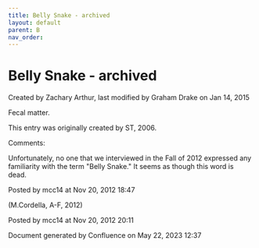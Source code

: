 ```yaml
---
title: Belly Snake - archived
layout: default
parent: B
nav_order:
---
```


# Belly Snake - archived

Created by  Zachary Arthur, last modified by  Graham Drake on Jan 14, 2015

Fecal matter.

This entry was originally created by ST, 2006.

Comments:

Unfortunately, no one that we interviewed in the Fall of 2012 expressed any familiarity with the term &quot;Belly Snake.&quot; It seems as though this word is dead. 

Posted by mcc14 at Nov 20, 2012 18:47

(M.Cordella, A-F, 2012)

Posted by mcc14 at Nov 20, 2012 20:11

Document generated by Confluence on May 22, 2023 12:37


